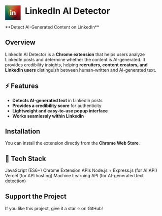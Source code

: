 <p align="left">
  <img src="assets/icon.png" alt="LinkedIn AI Detector Logo" width="50" style="vertical-align: middle; margin-right: 10px;"/>
  <strong style="font-size: 28px;">LinkedIn AI Detector</strong>
</p>
**Detect AI-Generated Content on LinkedIn**

## Overview  
LinkedIn AI Detector is a **Chrome extension** that helps users analyze LinkedIn posts and determine whether the content is AI-generated. It provides credibility insights, helping **recruiters, content creators, and LinkedIn users** distinguish between human-written and AI-generated text.

## ⚡ Features  
- **Detects AI-generated text** in LinkedIn posts  
- **Provides a credibility score** for authenticity  
- **Lightweight and easy-to-use popup interface**  
- **Works seamlessly within LinkedIn**  

## Installation  
You can install the extension directly from the **Chrome Web Store**.  


## 🔧 Tech Stack
JavaScript (ES6+)
Chrome Extension APIs
Node.js + Express.js (for AI API)
Vercel (for API hosting)
Machine Learning API (for AI-generated text detection)

## Support the Project
If you like this project, give it a star ⭐ on GitHub!
